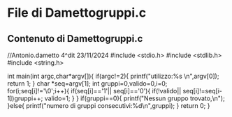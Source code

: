 # File di Damettogruppi.c

## Contenuto di Damettogruppi.c

//Antonio.dametto 4^dit 23/11/2024
#include <stdio.h>
#include <stdlib.h>
#include <string.h>

int main(int argc,char*argv[]){
	if(argc!=2){
		printf("utilizzo:%s <sequenza>\n",argv[0]);
			return 1;
	}
	char *seq=argv[1];
	int gruppi=0,valido=0,i=0;
	for(i;seq[i]!='\0';i++){
		if(seq[i]=='1'|| seq[i]=='0'){
			if(!valido|| seq[i]!=seq[i-1])gruppi++;
			valido=1;
		}
	}
	if(gruppi==0){
		printf("Nessun gruppo trovato,\n");
	}else{
		printf("numero di gruppi consecutivi:%d\n",gruppi);
	}
	return 0;
}
